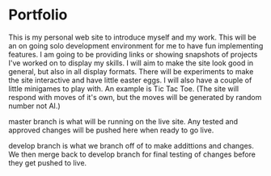 # Portfolio
This is my personal web site to introduce myself and my work.
This will be an on going solo development environment for me to have fun implementing features.
I am going to be providing links or showing snapshots of projects I've worked on to display my skills.
I will aim to make the site look good in general, but also in all display formats.
There will be experiments to make the site interactive and have little easter eggs.
I will also have a couple of little minigames to play with. An example is Tic Tac Toe.
(The site will respond with moves of it's own, but the moves will be generated by random number not AI.)


master branch is what will be running on the live site. Any tested and approved changes will be pushed here when ready to go live.

develop branch is what we branch off of to make addittions and changes. We then merge back to develop branch for final testing of changes before they get pushed to live.
